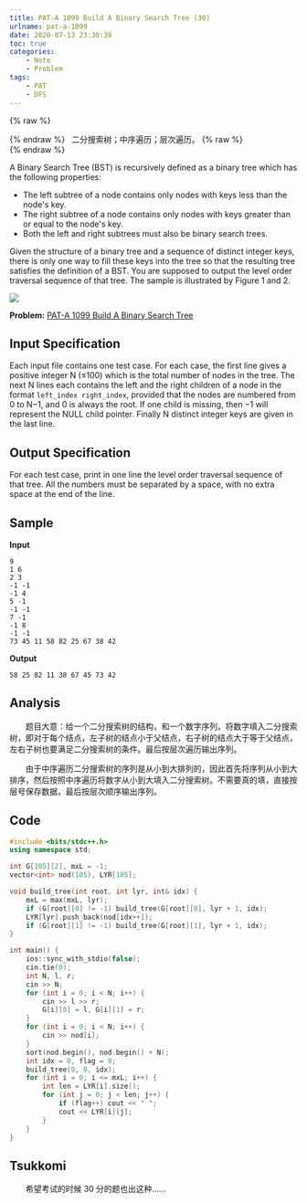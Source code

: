 ```yaml
---
title: PAT-A 1099 Build A Binary Search Tree (30)
urlname: pat-a-1099
date: 2020-07-13 23:30:39
toc: true
categories:
    - Note
    - Problem
tags:
    - PAT
    - DFS
---
```


{% raw %}<article class="message is-success"><div class="message-body">{% endraw %}
<span class="icon"><i class="fa fa-check mr-2"></i></span>&nbsp;&nbsp;二分搜索树；中序遍历；层次遍历。
{% raw %}</div></article>{% endraw %}

A Binary Search Tree (BST) is recursively defined as a binary tree which has the following properties:

+ The left subtree of a node contains only nodes with keys less than the node's key.
+ The right subtree of a node contains only nodes with keys greater than or equal to the node's key.
+ Both the left and right subtrees must also be binary search trees.

Given the structure of a binary tree and a sequence of distinct integer keys, there is only one way to fill these keys into the tree so that the resulting tree satisfies the definition of a BST. You are supposed to output the level order traversal sequence of that tree. The sample is illustrated by Figure 1 and 2.

![](https://cdn.jsdelivr.net/gh/kainzhang/kz-img/blog/20/07/13/24c2521f-aaed-4ef4-bac8-3ff562d80a1b.jpg)

<!--more-->

**Problem:**&nbsp;[PAT-A 1099 Build A Binary Search Tree](https://pintia.cn/problem-sets/994805342720868352/problems/994805367987355648 "PAT-A 1099 Build A Binary Search Tree")

## Input Specification

Each input file contains one test case. For each case, the first line gives a positive integer N (≤100) which is the total number of nodes in the tree. The next N lines each contains the left and the right children of a node in the format `left_index right_index`, provided that the nodes are numbered from 0 to N−1, and 0 is always the root. If one child is missing, then −1 will represent the NULL child pointer. Finally N distinct integer keys are given in the last line.

## Output Specification

For each test case, print in one line the level order traversal sequence of that tree. All the numbers must be separated by a space, with no extra space at the end of the line.

## Sample

**Input**
```
9
1 6
2 3
-1 -1
-1 4
5 -1
-1 -1
7 -1
-1 8
-1 -1
73 45 11 58 82 25 67 38 42
```

**Output**
```
58 25 82 11 38 67 45 73 42
```

## Analysis

&emsp;&emsp;题目大意：给一个二分搜索树的结构，和一个数字序列。将数字填入二分搜索树，即对于每个结点，左子树的结点小于父结点，右子树的结点大于等于父结点，左右子树也要满足二分搜索树的条件。最后按层次遍历输出序列。

&emsp;&emsp;由于中序遍历二分搜索树的序列是从小到大排列的，因此首先将序列从小到大排序，然后按照中序遍历将数字从小到大填入二分搜索树。不需要真的填，直接按层号保存数据，最后按层次顺序输出序列。

## Code

``` cpp
#include <bits/stdc++.h>
using namespace std;

int G[105][2], mxL = -1;
vector<int> nod(105), LYR[105];

void build_tree(int root, int lyr, int& idx) {
    mxL = max(mxL, lyr);
    if (G[root][0] != -1) build_tree(G[root][0], lyr + 1, idx);
    LYR[lyr].push_back(nod[idx++]);
    if (G[root][1] != -1) build_tree(G[root][1], lyr + 1, idx);
}

int main() {
    ios::sync_with_stdio(false);
    cin.tie(0);
    int N, l, r;
    cin >> N;
    for (int i = 0; i < N; i++) {
        cin >> l >> r;
        G[i][0] = l, G[i][1] = r;
    }
    for (int i = 0; i < N; i++) {
        cin >> nod[i];
    }
    sort(nod.begin(), nod.begin() + N);
    int idx = 0, flag = 0;
    build_tree(0, 0, idx);
    for (int i = 0; i <= mxL; i++) {
        int len = LYR[i].size();
        for (int j = 0; j < len; j++) {
            if (flag++) cout << " ";
            cout << LYR[i][j];
        }
    }
}
```

## Tsukkomi

&emsp;&emsp;希望考试的时候 30 分的题也出这种……